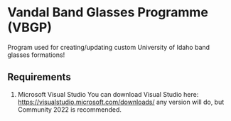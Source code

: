 # Vandal Band Glasses Programme (VBGP)
Program used for creating/updating custom University of Idaho band glasses formations!

## Requirements
1. Microsoft Visual Studio
You can download Visual Studio here: https://visualstudio.microsoft.com/downloads/
any version will do, but Community 2022 is recommended.
